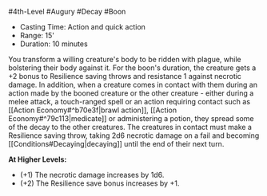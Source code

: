 #4th-Level #Augury #Decay #Boon
 
- Casting Time: Action and quick action
- Range: 15'
- Duration: 10 minutes  

You transform a willing creature's body to be ridden with plague, while bolstering their body against it. For the boon's duration, the creature gets a +2 bonus to Resilience saving throws and resistance 1 against necrotic damage. In addition, when a creature comes in contact with them during an action made by the booned creature or the other creature - either during a melee attack, a touch-ranged spell or an action requiring contact such as [[Action Economy#^b70e3f|brawl action]], [[Action Economy#^79c113|medicate]] or administering a potion, they spread some of the decay to the other creatures. The creatures in contact must make a Resilience saving throw, taking 2d6 necrotic damage on a fail and becoming [[Conditions#Decaying|decaying]] until the end of their next turn.
 
**At Higher Levels:** 
* (+1) The necrotic damage increases by 1d6.
* (+2) The Resilience save bonus increases by +1.